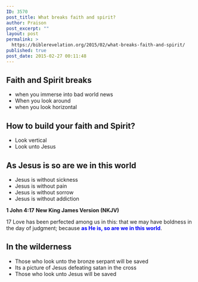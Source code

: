```yaml
---
ID: 3570
post_title: What breaks faith and spirit?
author: Praison
post_excerpt: ""
layout: post
permalink: >
  https://biblerevelation.org/2015/02/what-breaks-faith-and-spirit/
published: true
post_date: 2015-02-27 00:11:48
---
```

<h2>Faith and Spirit breaks</h2>
<ul>
	<li>when you immerse into bad world news</li>
	<li>When you look around</li>
	<li>when you look horizontal</li>
</ul>
<h2>How to build your faith and Spirit?</h2>
<ul>
	<li>Look vertical</li>
	<li>Look unto Jesus</li>
</ul>
<h2>As Jesus is so are we in this world</h2>
<ul>
	<li>Jesus is without sickness</li>
	<li>Jesus is without pain</li>
	<li>Jesus is without sorrow</li>
	<li>Jesus is without addiction</li>
</ul>
<strong>1 John 4:17</strong>
<strong> New King James Version (NKJV)</strong>

17 Love has been perfected among us in this: that we may have boldness in the day of judgment; because <span style="color: #0000ff;"><strong>as He is, so are we in this world</strong></span>.
<h2>In the wilderness</h2>
<ul>
	<li>Those who look unto the bronze serpant will be saved</li>
	<li>Its a picture of Jesus defeating satan in the cross</li>
	<li>Those who look unto Jesus will be saved</li>
</ul>